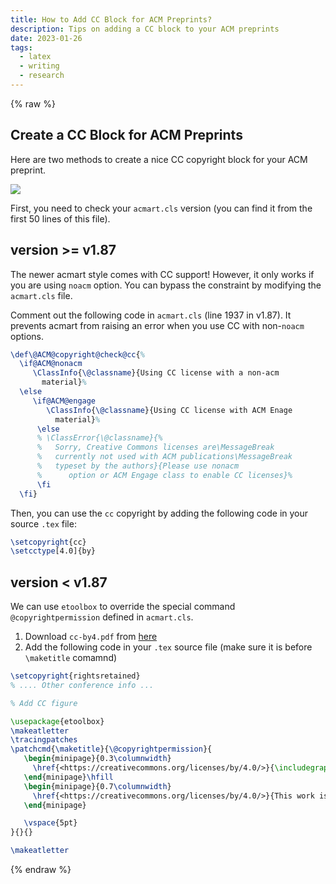 ```yaml
---
title: How to Add CC Block for ACM Preprints?
description: Tips on adding a CC block to your ACM preprints
date: 2023-01-26
tags:
  - latex
  - writing
  - research
---
```


{% raw %}

## Create a CC Block for ACM Preprints

Here are two methods to create a nice CC copyright block for your ACM preprint.

![](https://i.imgur.com/372xtUH.png)

First, you need to check your `acmart.cls` version (you can find it from the first 50 lines of this file).

## version >= v1.87

The newer acmart style comes with CC support! However, it only works if you are using `noacm` option. You can bypass the constraint by modifying the `acmart.cls` file.

Comment out the following code in `acmart.cls` (line 1937 in v1.87). It prevents acmart from raising an error when you use CC with non-`noacm` options.

```latex
\def\@ACM@copyright@check@cc{%
  \if@ACM@nonacm
     \ClassInfo{\@classname}{Using CC license with a non-acm
       material}%
  \else
     \if@ACM@engage
        \ClassInfo{\@classname}{Using CC license with ACM Enage
          material}%
      \else
      % \ClassError{\@classname}{%
      %   Sorry, Creative Commons licenses are\MessageBreak
      %   currently not used with ACM publications\MessageBreak
      %   typeset by the authors}{Please use nonacm
      %      option or ACM Engage class to enable CC licenses}%
      \fi
  \fi}
```

Then, you can use the `cc` copyright by adding the following code in your source `.tex` file:

```latex
\setcopyright{cc}
\setcctype[4.0]{by}
```

## version < v1.87

We can use `etoolbox` to override the special command `@copyrightpermission` defined in `acmart.cls`.

1. Download `cc-by4.pdf` from [here](https://en.wikipedia.org/wiki/Creative_Commons_license#/media/File:CC_BY_icon.svg)
2. Add the following code in your `.tex` source file (make sure it is before `\maketitle` comamnd)

```latex
\setcopyright{rightsretained}
% .... Other conference info ...

% Add CC figure

\usepackage{etoolbox}
\makeatletter
\tracingpatches
\patchcmd{\maketitle}{\@copyrightpermission}{
   \begin{minipage}{0.3\columnwidth}
     \href{<https://creativecommons.org/licenses/by/4.0/>}{\includegraphics[width=0.90\textwidth]{figures/cc-by4.pdf}}
   \end{minipage}\hfill
   \begin{minipage}{0.7\columnwidth}
     \href{<https://creativecommons.org/licenses/by/4.0/>}{This work is licensed under a Creative Commons Attribution International 4.0 License.}
   \end{minipage}

   \vspace{5pt}
}{}{}

\makeatletter
```

{% endraw %}
